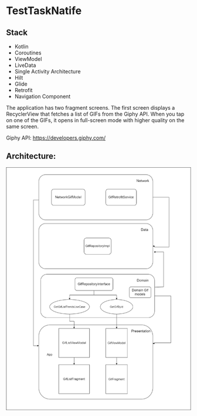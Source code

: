 # TestTaskNatife

## Stack 

- Kotlin
- Coroutines
- ViewModel
- LiveData
- Single Activity Architecture
- Hilt 
- Glide 
- Retrofit 
- Navigation Component

The application has two fragment screens. The first screen displays a RecyclerView that fetches a list of GIFs from the Giphy API. When you tap on one of the GIFs, it opens in full-screen mode with higher quality on the same screen.

Giphy API: https://developers.giphy.com/

## Architecture:

![Architecture](https://github.com/daifuku48/TestTaskNatife/blob/master/natife.png)
